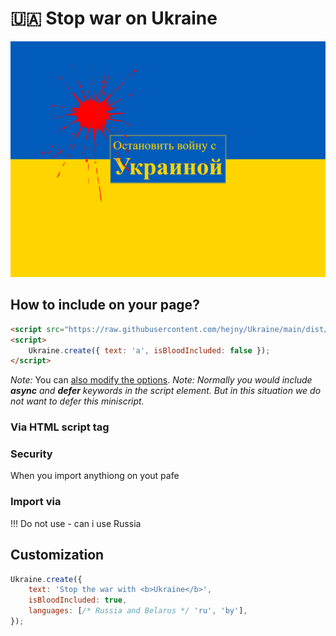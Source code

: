 # 🇺🇦 Stop war on Ukraine

<!--Badges-->
<!--⚠️WARNING: This section was generated by https://github.com/hejny/batch-project-editor/blob/main/src/workflows/800-badges/badges.ts so every manual change will be overwritten.-->
<!--
[![License of ✂️ Space trim](https://img.shields.io/github/license/hejny/Ukraine.svg?style=flat)](https://github.com/hejny/Ukraine/blob/main/LICENSE)
[![NPM Version of ✂️ Space trim](https://badge.fury.io/js/Ukraine.svg)](https://www.npmjs.com/package/Ukraine)
[![Quality of package ✂️ Space trim](https://packagequality.com/shield/Ukraine.svg)](https://packagequality.com/#?package=Ukraine)
[![lint](https://github.com/hejny/Ukraine/actions/workflows/lint.yml/badge.svg)](https://github.com/hejny/Ukraine/actions/workflows/lint.yml)
[![test](https://github.com/hejny/Ukraine/actions/workflows/test.yml/badge.svg)](https://github.com/hejny/Ukraine/actions/workflows/test.yml)
[![Known Vulnerabilities](https://snyk.io/test/github/hejny/Ukraine/badge.svg)](https://snyk.io/test/github/hejny/Ukraine)
[![Issues](https://img.shields.io/github/issues/hejny/Ukraine.svg?style=flat)](https://github.com/hejny/Ukraine/issues)
-->
<!--/Badges-->

![Blood on Ukraine](./assets/wallpaper.png)

## How to include on your page?

<!--!!! Add here latest immutable version-->

```html
<script src="https://raw.githubusercontent.com/hejny/Ukraine/main/dist/umd/main.js"></script>
<script>
    Ukraine.create({ text: 'a', isBloodIncluded: false });
</script>
```

_Note:_ You can [also modify the options](https://github.com/hejny/Ukraine/blob/main/samples/browser.html#L10).
_Note: Normally you would include **async** and **defer** keywords in the script element. But in this situation we do not want to defer this miniscript._

### Via HTML script tag

<!--
TODO:

### Import into the bundle

```typescript
import { Ukraine } from 'ukraine';

const trimmed = Ukraine(`

Hello
Space
Trim


`);

console.log(trimmed);

/*Hello
Space
Trim*/
```

_Note: This library is written in TypeScript so [options](./src/options.ts) are fully typed._

### Wordpress, ...

Feel free to

## How not to use?

-->

### Security

When you import anythiong on yout pafe

### Import via

!!! Do not use - can i use Russia

   <script type="module">
            import { Ukraine } from '../dist/esm/Ukraine.js';

            console.log(
                Ukraine.default(`

                  ✂️ Ukraine as ES module ✂️

            `),
            );
        </script>

## Customization

```javascript
Ukraine.create({
    text: 'Stop the war with <b>Ukraine</b>',
    isBloodIncluded: true,
    languages: [/* Russia and Belarus */ 'ru', 'by'],
});
```
